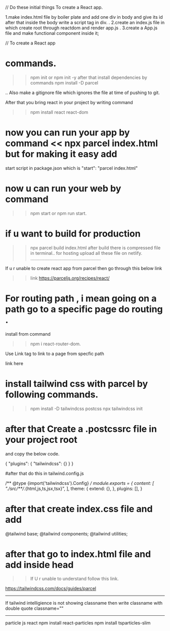 // Do these initial things To create a React app.

1.make index.html file by boiler plate and add one div in body and give its id after that inside the body write a script tag in div. <script type="module" src="index.js"></script>  .
2.create an index.js file  in which create root through reactdom and  render app.js .
3.create a App.js file and make functional component inside it;

// To create a React app
# commands.
>> npm init or npm init -y
after that install dependencies by commands 
>>npm install -D parcel

.. Also make a gitignore file which ignores the file at time of pushing to git.

After that you bring react in your project by writing command 
>> npm install react react-dom 

# now you can run your app by command << npx parcel index.html but for making it easy add 
start script in package.json which is "start": "parcel index.html"

# now u can run your web by command
>> npm start or npm run start.
# if u want to build for production
>> npx parcel build index.html
after build there is compressed file in terminal.. for hosting upload all these file on netlify.
.......................................................

If u r unable to create react app from parcel then go through this  below link 
>>link 
https://parceljs.org/recipes/react/


# For routing path , i mean going on a path go to a specific page do routing .
install from command
>> npm i react-router-dom.

Use Link tag to link to a page from specfic path
<Link to="path">link here</Link>


# install tailwind css with parcel by following commands.
>> npm install -D tailwindcss postcss
>> npx tailwindcss init   

# after that Create a .postcssrc file in your project root
and copy the below code.

{
  "plugins": {
    "tailwindcss": {}
  }
}

#after that do this in tailwind.config.js

/** @type {import('tailwindcss').Config} */
module.exports = {
  content: [
    "./src/**/*.{html,js,ts,jsx,tsx}",
  ],
  theme: {
    extend: {},
  },
  plugins: [],
}

# after that create index.css file and add 

@tailwind base;
@tailwind components;
@tailwind utilities;

# after that go to index.html file and add inside head 

<link href="./index.css" type="text/css" rel="stylesheet">

>> If U r unable to understand follow this link.

https://tailwindcss.com/docs/guides/parcel


*******************************************************************************************
If tailwind intelligience is not showing classname then write classname with double quote classname=""
*******************************************************************************************
particle js react
npm install react-particles
npm install tsparticles-slim
